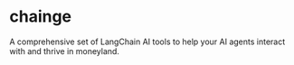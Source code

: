 # chainge
A comprehensive set of LangChain AI tools to help your AI agents interact with and thrive in moneyland.
